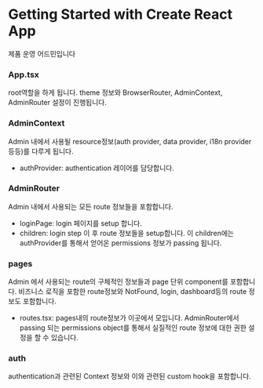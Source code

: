 # Getting Started with Create React App

제품 운영 어드민입니다

### App.tsx

root역할을 하게 됩니다. theme 정보와 BrowserRouter, AdminContext, AdminRouter 설정이 진행됩니다.

### AdminContext

Admin 내에서 사용될 resource정보(auth provider, data provider, i18n provider 등등)를 다루게 됩니다.

- authProvider: authentication 레이어를 담당합니다.

### AdminRouter

Admin 내에서 사용되는 모든 route 정보들을 포함합니다.

- loginPage: login 페이지를 setup 합니다.
- children: login step 이 후 route 정보들을 setup합니다. 이 children에는 authProvider를 통해서 얻어온 permissions 정보가 passing 됩니다.

### pages

Admin 에서 사용되는 route의 구체적인 정보들과 page 단위 component를 포함합니다. 비즈니스 로직을 포함한 route정보와 NotFound, login, dashboard등의 route 정보도 포함합니다.

- routes.tsx: pages내의 route정보가 이곳에서 모입니다. AdminRouter에서 passing 되는 permissions object를 통해서 실질적인 route 정보에 대한 권한 설정을 할 수 있습니다.

### auth

authentication과 관련된 Context 정보와 이와 관련된 custom hook을 포함합니다.
